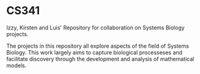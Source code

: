 # CS341
Izzy, Kirsten and Luis' Repository for collaboration on Systems Biology projects. 

The projects in this repository all explore aspects of the field of Systems Biology. This work largely aims to capture biological processeses and facilitate discovery through the development and analysis of mathematical models. 

